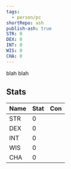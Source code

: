 ```yaml
---  
tags:  
  - person/pc  
shortRepo: ash  
publish-ash: true  
STR: 0  
DEX: 0  
INT: 0  
WIS: 0  
CHA: 0  
---  
```

blah blah   
  
## Stats  
| Name | Stat                                   | Con                                           |  
| ---- | -------------------------------------- | --------------------------------------------- |  
| STR  | 0 |   |  
| DEX  | 0 |     |  
| INT  | 0 |     |  
| WIS  | 0 |     |  
| CHA  | 0  |     |  
  
 